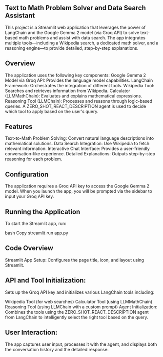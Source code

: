 ## Text to Math Problem Solver and Data Search Assistant
This project is a Streamlit web application that leverages the power of LangChain and the Google Gemma 2 model (via Groq API) to solve text-based math problems and assist with data search. The app integrates multiple tools—including a Wikipedia search, a dedicated math solver, and a reasoning engine—to provide detailed, step-by-step explanations.

## Overview
The application uses the following key components:
Google Gemma 2 Model via Groq API: Provides the language model capabilities.
LangChain Framework: Orchestrates the integration of different tools.
Wikipedia Tool: Searches and retrieves information from Wikipedia.
Calculator (LLMMathChain): Evaluates and explains mathematical expressions.
Reasoning Tool (LLMChain): Processes and reasons through logic-based queries.
A ZERO_SHOT_REACT_DESCRIPTION agent is used to decide which tool to apply based on the user's query.

## Features
Text-to-Math Problem Solving: Convert natural language descriptions into mathematical solutions.
Data Search Integration: Use Wikipedia to fetch relevant information.
Interactive Chat Interface: Provides a user-friendly conversation-like experience.
Detailed Explanations: Outputs step-by-step reasoning for each problem.

## Configuration
The application requires a Groq API key to access the Google Gemma 2 model. When you launch the app, you will be prompted via the sidebar to input your Groq API key. 

## Running the Application
To start the Streamlit app, run:

bash
Copy
streamlit run app.py

## Code Overview
Streamlit App Setup:
Configures the page title, icon, and layout using Streamlit.

## API and Tool Initialization:
Sets up the Groq API key and initializes various LangChain tools including:

Wikipedia Tool (for web searches)
Calculator Tool (using LLMMathChain)
Reasoning Tool (using LLMChain with a custom prompt)
Agent Initialization:
Combines the tools using the ZERO_SHOT_REACT_DESCRIPTION agent from LangChain to intelligently select the right tool based on the query.

## User Interaction:
The app captures user input, processes it with the agent, and displays both the conversation history and the detailed response.
